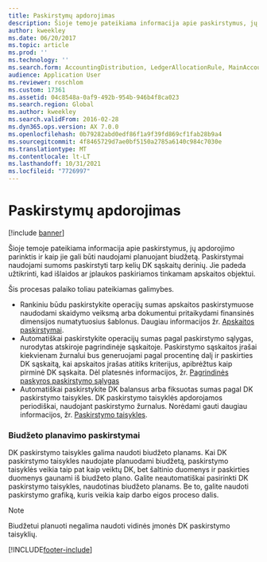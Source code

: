 ```yaml
---
title: Paskirstymų apdorojimas
description: Šioje temoje pateikiama informacija apie paskirstymus, jų apdorojimo parinktis „Microsoft Dynamics 365 Finance“ ir kaip jie gali būti naudojami planuojant biudžetą. Paskirstymai naudojami sumoms paskirstyti tarp kelių DK sąskaitų derinių. Jie padeda užtikrinti, kad išlaidos ar įplaukos paskiriamos tinkamam apskaitos objektui.
author: kweekley
ms.date: 06/20/2017
ms.topic: article
ms.prod: ''
ms.technology: ''
ms.search.form: AccountingDistribution, LedgerAllocationRule, MainAccount
audience: Application User
ms.reviewer: roschlom
ms.custom: 17361
ms.assetid: 04c8548a-0af9-492b-954b-946b4f8ca023
ms.search.region: Global
ms.author: kweekley
ms.search.validFrom: 2016-02-28
ms.dyn365.ops.version: AX 7.0.0
ms.openlocfilehash: 0b79282abd0edf86f1a9f39fd869cf1fab28b9a4
ms.sourcegitcommit: 4f8465729d7ae0bf5150a2785a6140c984c7030e
ms.translationtype: MT
ms.contentlocale: lt-LT
ms.lasthandoff: 10/31/2021
ms.locfileid: "7726997"
---
```

# <a name="process-allocations"></a>Paskirstymų apdorojimas

[!include [banner](../includes/banner.md)]

Šioje temoje pateikiama informacija apie paskirstymus, jų apdorojimo parinktis ir kaip jie gali būti naudojami planuojant biudžetą. Paskirstymai naudojami sumoms paskirstyti tarp kelių DK sąskaitų derinių. Jie padeda užtikrinti, kad išlaidos ar įplaukos paskiriamos tinkamam apskaitos objektui.

Šis procesas palaiko toliau pateikiamas galimybes.

-   Rankiniu būdu paskirstykite operacijų sumas apskaitos paskirstymuose naudodami skaidymo veiksmą arba dokumentui pritaikydami finansinės dimensijos numatytuosius šablonus. Daugiau informacijos žr. [Apskaitos paskirstymai](../accounts-payable/accounting-distributions.md).
-   Automatiškai paskirstykite operacijų sumas pagal paskirstymo sąlygas, nurodytas atskiroje pagrindinėje sąskaitoje. Paskirstymo sąskaitos įrašai kiekvienam žurnalui bus generuojami pagal procentinę dalį ir paskirties DK sąskaitą, kai apskaitos įrašas atitiks kriterijus, apibrėžtus kaip pirminė DK sąskaita. Dėl platesnės informacijos, žr. [Pagrindinės paskyros paskirstymo sąlygas](../general-ledger/main-account-allocation-terms.md)
-   Automatiškai paskirstykite DK balansus arba fiksuotas sumas pagal DK paskirstymo taisykles. DK paskirstymo taisyklės apdorojamos periodiškai, naudojant paskirstymo žurnalus. Norėdami gauti daugiau informacijos, žr. [Paskirstymo taisykles](../general-ledger/ledger-allocation-rules.md).

###  <a name="allocations-in-budget-planning"></a>Biudžeto planavimo paskirstymai

DK paskirstymo taisykles galima naudoti biudžeto planams. Kai DK paskirstymo taisykles naudojate planuodami biudžetą, paskirstymo taisyklės veikia taip pat kaip veiktų DK, bet šaltinio duomenys ir paskirties duomenys gaunami iš biudžeto plano. Galite neautomatiškai pasirinkti DK paskirstymo taisykles, naudotinas biudžeto planams. Be to, galite naudoti paskirstymo grafiką, kuris veikia kaip darbo eigos proceso dalis.

> [!NOTE]
> Biudžetui planuoti negalima naudoti vidinės įmonės DK paskirstymo taisyklių.



[!INCLUDE[footer-include](../../includes/footer-banner.md)]
